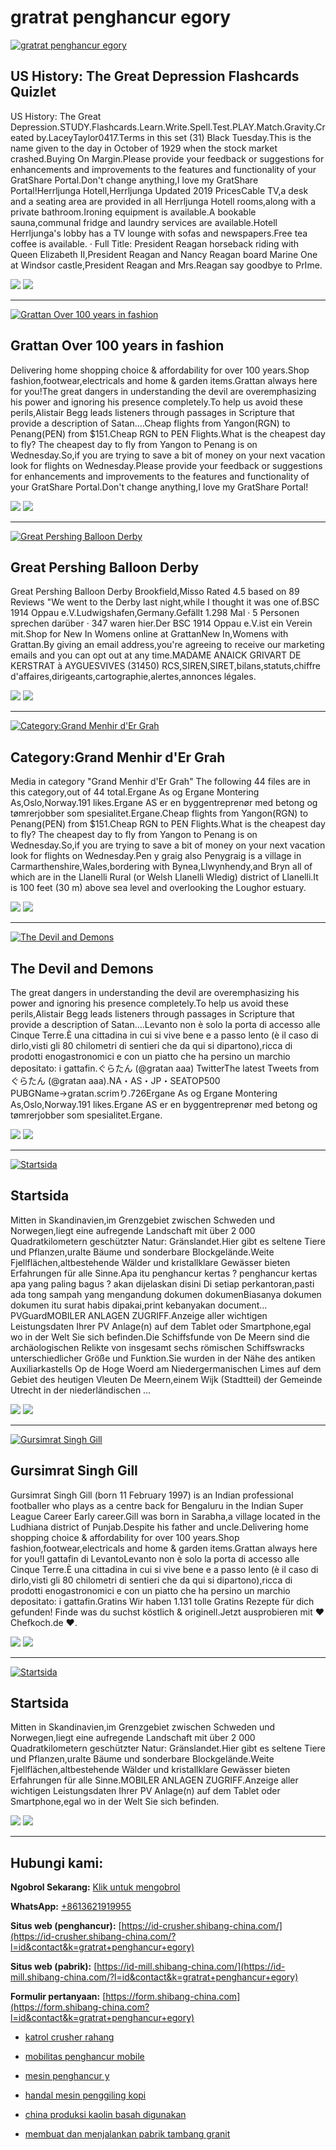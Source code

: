 # gratrat penghancur egory

<a href="https://swt.shibang-china.com/?l=id&img&k=gratrat+penghancur+egory" target="_blank">![gratrat penghancur egory](http://static.shibang-china.com/all-800x300/124.jpg)</a>

## US History: The Great Depression Flashcards Quizlet
US History: The Great Depression.STUDY.Flashcards.Learn.Write.Spell.Test.PLAY.Match.Gravity.Created by.LaceyTaylor0417.Terms in this set (31) Black Tuesday.This is the name given to the day in October of 1929 when the stock market crashed.Buying On Margin.Please provide your feedback or suggestions for enhancements and improvements to the features and functionality of your GratShare Portal.Don't change anything,I love my GratShare Portal!Herrljunga Hotell,Herrljunga Updated 2019 PricesCable TV,a desk and a seating area are provided in all Herrljunga Hotell rooms,along with a private bathroom.Ironing equipment is available.A bookable sauna,communal fridge and laundry services are available.Hotell Herrljunga's lobby has a TV lounge with sofas and newspapers.Free tea coffee is available.&nbsp;&#0183;&#32;Full Title: President Reagan horseback riding with Queen Elizabeth II,President Reagan and Nancy Reagan board Marine One at Windsor castle,President Reagan and Mrs.Reagan say goodbye to PrIme.


<a href="https://whatsapp.shibangsoft.com/WhatsApp.php" target="_blank" title="WhatsApp">![](http://static.shibang-china.com/icon/whatsapp.png)</a> <a href="https://swt.shibang-china.com/?l=id&icon&k=gratrat+penghancur+egory" target="_blank">![](http://static.shibang-china.com/icon/chat-id.png)</a>

---

<a href="https://swt.shibang-china.com/?l=id&img&k=gratrat+penghancur+egory" target="_blank">![Grattan Over 100 years in fashion](http://static.shibang-china.com/all-800x300/522.jpg)</a>

## Grattan Over 100 years in fashion
Delivering home shopping choice &amp; affordability for over 100 years.Shop fashion,footwear,electricals and home &amp; garden items.Grattan always here for you!The great dangers in understanding the devil are overemphasizing his power and ignoring his presence completely.To help us avoid these perils,Alistair Begg leads listeners through passages in Scripture that provide a description of Satan.…Cheap flights from Yangon(RGN) to Penang(PEN) from $151.Cheap RGN to PEN Flights.What is the cheapest day to fly? The cheapest day to fly from Yangon to Penang is on Wednesday.So,if you are trying to save a bit of money on your next vacation look for flights on Wednesday.Please provide your feedback or suggestions for enhancements and improvements to the features and functionality of your GratShare Portal.Don't change anything,I love my GratShare Portal!


<a href="https://whatsapp.shibangsoft.com/WhatsApp.php" target="_blank" title="WhatsApp">![](http://static.shibang-china.com/icon/whatsapp.png)</a> <a href="https://swt.shibang-china.com/?l=id&icon&k=gratrat+penghancur+egory" target="_blank">![](http://static.shibang-china.com/icon/chat-id.png)</a>

---

<a href="https://swt.shibang-china.com/?l=id&img&k=gratrat+penghancur+egory" target="_blank">![Great Pershing Balloon Derby](http://static.shibang-china.com/all-800x300/1201.jpg)</a>

## Great Pershing Balloon Derby
Great Pershing Balloon Derby Brookfield,Misso Rated 4.5 based on 89 Reviews &quot;We went to the Derby last night,while I thought it was one of.BSC 1914 Oppau e.V.Ludwigshafen,Germany.Gef&#228;llt 1.298 Mal &#183; 5 Personen sprechen dar&#252;ber &#183; 347 waren hier.Der BSC 1914 Oppau e.V.ist ein Verein mit.Shop for New In Womens online at GrattanNew In,Womens with Grattan.By giving an email address,you're agreeing to receive our marketing emails and you can opt out at any time.MADAME ANAICK GRIVART DE KERSTRAT &#224; AYGUESVIVES (31450) RCS,SIREN,SIRET,bilans,statuts,chiffre d'affaires,dirigeants,cartographie,alertes,annonces l&#233;gales.


<a href="https://whatsapp.shibangsoft.com/WhatsApp.php" target="_blank" title="WhatsApp">![](http://static.shibang-china.com/icon/whatsapp.png)</a> <a href="https://swt.shibang-china.com/?l=id&icon&k=gratrat+penghancur+egory" target="_blank">![](http://static.shibang-china.com/icon/chat-id.png)</a>

---

<a href="https://swt.shibang-china.com/?l=id&img&k=gratrat+penghancur+egory" target="_blank">![Category:Grand Menhir d'Er Grah](http://static.shibang-china.com/all-800x300/240.jpg)</a>

## Category:Grand Menhir d'Er Grah
Media in category &quot;Grand Menhir d'Er Grah&quot; The following 44 files are in this category,out of 44 total.Ergane As og Ergane Montering As,Oslo,Norway.191 likes.Ergane AS er en byggentrepren&#248;r med betong og t&#248;mrerjobber som spesialitet.Ergane.Cheap flights from Yangon(RGN) to Penang(PEN) from $151.Cheap RGN to PEN Flights.What is the cheapest day to fly? The cheapest day to fly from Yangon to Penang is on Wednesday.So,if you are trying to save a bit of money on your next vacation look for flights on Wednesday.Pen y graig also Penygraig is a village in Carmarthenshire,Wales,bordering with Bynea,Llwynhendy,and Bryn all of which are in the Llanelli Rural (or Welsh Llanelli Wledig) district of Llanelli.It is 100 feet (30 m) above sea level and overlooking the Loughor estuary.


<a href="https://whatsapp.shibangsoft.com/WhatsApp.php" target="_blank" title="WhatsApp">![](http://static.shibang-china.com/icon/whatsapp.png)</a> <a href="https://swt.shibang-china.com/?l=id&icon&k=gratrat+penghancur+egory" target="_blank">![](http://static.shibang-china.com/icon/chat-id.png)</a>

---

<a href="https://swt.shibang-china.com/?l=id&img&k=gratrat+penghancur+egory" target="_blank">![The Devil and Demons](http://static.shibang-china.com/all-800x300/828.jpg)</a>

## The Devil and Demons
The great dangers in understanding the devil are overemphasizing his power and ignoring his presence completely.To help us avoid these perils,Alistair Begg leads listeners through passages in Scripture that provide a description of Satan.…Levanto non &#232; solo la porta di accesso alle Cinque Terre.&#200; una cittadina in cui si vive bene e a passo lento (&#232; il caso di dirlo,visti gli 80 chilometri di sentieri che da qui si dipartono),ricca di prodotti enogastronomici e con un piatto che ha persino un marchio depositato: i gattafin.ぐらたん (@gratan aaa) TwitterThe latest Tweets from ぐらたん (@gratan aaa).NA・AS・JP・SEATOP500 PUBGName→gratan.scrimり.726Ergane As og Ergane Montering As,Oslo,Norway.191 likes.Ergane AS er en byggentrepren&#248;r med betong og t&#248;mrerjobber som spesialitet.Ergane.


<a href="https://whatsapp.shibangsoft.com/WhatsApp.php" target="_blank" title="WhatsApp">![](http://static.shibang-china.com/icon/whatsapp.png)</a> <a href="https://swt.shibang-china.com/?l=id&icon&k=gratrat+penghancur+egory" target="_blank">![](http://static.shibang-china.com/icon/chat-id.png)</a>

---

<a href="https://swt.shibang-china.com/?l=id&img&k=gratrat+penghancur+egory" target="_blank">![Startsida](http://static.shibang-china.com/all-800x300/1388.jpg)</a>

## Startsida
Mitten in Skandinavien,im Grenzgebiet zwischen Schweden und Norwegen,liegt eine aufregende Landschaft mit &#252;ber 2 000 Quadratkilometern gesch&#252;tzter Natur: Gr&#228;nslandet.Hier gibt es seltene Tiere und Pflanzen,uralte B&#228;ume und sonderbare Blockgel&#228;nde.Weite Fjellfl&#228;chen,altbestehende W&#228;lder und kristallklare Gew&#228;sser bieten Erfahrungen f&#252;r alle Sinne.Apa itu penghancur kertas ? penghancur kertas apa yang paling bagus ? akan dijelaskan disini Di setiap perkantoran,pasti ada tong sampah yang mengandung dokumen dokumenBiasanya dokumen dokumen itu surat habis dipakai,print kebanyakan document…PVGuardMOBILER ANLAGEN ZUGRIFF.Anzeige aller wichtigen Leistungsdaten Ihrer PV Anlage(n) auf dem Tablet oder Smartphone,egal wo in der Welt Sie sich befinden.Die Schiffsfunde von De Meern sind die arch&#228;ologischen Relikte von insgesamt sechs r&#246;mischen Schiffswracks unterschiedlicher Gr&#246;&#223;e und Funktion.Sie wurden in der N&#228;he des antiken Auxiliarkastells Op de Hoge Woerd am Niedergermanischen Limes auf dem Gebiet des heutigen Vleuten De Meern,einem Wijk (Stadtteil) der Gemeinde Utrecht in der niederl&#228;ndischen …


<a href="https://whatsapp.shibangsoft.com/WhatsApp.php" target="_blank" title="WhatsApp">![](http://static.shibang-china.com/icon/whatsapp.png)</a> <a href="https://swt.shibang-china.com/?l=id&icon&k=gratrat+penghancur+egory" target="_blank">![](http://static.shibang-china.com/icon/chat-id.png)</a>

---

<a href="https://swt.shibang-china.com/?l=id&img&k=gratrat+penghancur+egory" target="_blank">![Gursimrat Singh Gill](http://static.shibang-china.com/all-800x300/411.jpg)</a>

## Gursimrat Singh Gill
Gursimrat Singh Gill (born 11 February 1997) is an Indian professional footballer who plays as a centre back for Bengaluru in the Indian Super League Career Early career.Gill was born in Sarabha,a village located in the Ludhiana district of Punjab.Despite his father and uncle.Delivering home shopping choice &amp; affordability for over 100 years.Shop fashion,footwear,electricals and home &amp; garden items.Grattan always here for you!I gattafin di LevantoLevanto non &#232; solo la porta di accesso alle Cinque Terre.&#200; una cittadina in cui si vive bene e a passo lento (&#232; il caso di dirlo,visti gli 80 chilometri di sentieri che da qui si dipartono),ricca di prodotti enogastronomici e con un piatto che ha persino un marchio depositato: i gattafin.Gratins Wir haben 1.131 tolle Gratins Rezepte f&#252;r dich gefunden! Finde was du suchst k&#246;stlich &amp; originell.Jetzt ausprobieren mit ♥ Chefkoch.de ♥.


<a href="https://whatsapp.shibangsoft.com/WhatsApp.php" target="_blank" title="WhatsApp">![](http://static.shibang-china.com/icon/whatsapp.png)</a> <a href="https://swt.shibang-china.com/?l=id&icon&k=gratrat+penghancur+egory" target="_blank">![](http://static.shibang-china.com/icon/chat-id.png)</a>

---

<a href="https://swt.shibang-china.com/?l=id&img&k=gratrat+penghancur+egory" target="_blank">![Startsida](http://static.shibang-china.com/all-800x300/1510.jpg)</a>

## Startsida
Mitten in Skandinavien,im Grenzgebiet zwischen Schweden und Norwegen,liegt eine aufregende Landschaft mit &#252;ber 2 000 Quadratkilometern gesch&#252;tzter Natur: Gr&#228;nslandet.Hier gibt es seltene Tiere und Pflanzen,uralte B&#228;ume und sonderbare Blockgel&#228;nde.Weite Fjellfl&#228;chen,altbestehende W&#228;lder und kristallklare Gew&#228;sser bieten Erfahrungen f&#252;r alle Sinne.MOBILER ANLAGEN ZUGRIFF.Anzeige aller wichtigen Leistungsdaten Ihrer PV Anlage(n) auf dem Tablet oder Smartphone,egal wo in der Welt Sie sich befinden.

<a href="https://whatsapp.shibangsoft.com/WhatsApp.php" target="_blank" title="WhatsApp">![](http://static.shibang-china.com/icon/whatsapp.png)</a> <a href="https://swt.shibang-china.com/?l=id&icon&k=gratrat+penghancur+egory" target="_blank">![](http://static.shibang-china.com/icon/chat-id.png)</a>

---
## Hubungi kami:

**Ngobrol Sekarang:** [Klik untuk mengobrol](https://swt.shibang-china.com?l=id&contact&k=gratrat+penghancur+egory)

**WhatsApp:**  [+8613621919955](https://whatsapp.shibangsoft.com/WhatsApp.php)

**Situs web (penghancur):** [https://id-crusher.shibang-china.com/](https://id-crusher.shibang-china.com/?l=id&contact&k=gratrat+penghancur+egory)

**Situs web (pabrik):** [https://id-mill.shibang-china.com/](https://id-mill.shibang-china.com/?l=id&contact&k=gratrat+penghancur+egory)

**Formulir pertanyaan:** [https://form.shibang-china.com](https://form.shibang-china.com?l=id&contact&k=gratrat+penghancur+egory)

* [katrol crusher rahang](../49/katrol%20crusher%20rahang.md)

* [mobilitas penghancur mobile](../50/mobilitas%20penghancur%20mobile.md)

* [mesin penghancur y](../50/mesin%20penghancur%20y.md)

* [handal mesin penggiling kopi](../45/handal%20mesin%20penggiling%20kopi.md)

* [china produksi kaolin basah digunakan](../45/china%20produksi%20kaolin%20basah%20digunakan.md)

* [membuat dan menjalankan pabrik tambang granit](../44/membuat%20dan%20menjalankan%20pabrik%20tambang%20granit.md)